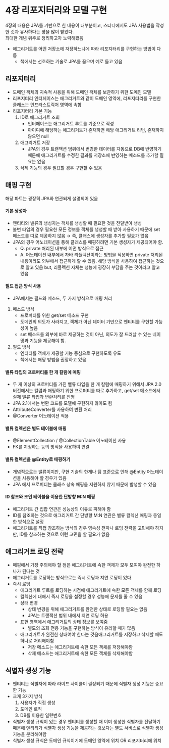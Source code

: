# 4장 리포지터리와 모델 구현

4장의 내용은 JPA를 기반으로 한 내용이 대부분이고, 스터디에서도 JPA 사용법을 작성한 것과 유사하다는 평을 많이 받았다.  
최대한 개념 위주로 정리하고자 노력해봤음

* 애그리거트를 어떤 저장소에 저장하느냐에 따라 리포지터리를 구현하는 방법이 다름
  * 책에서는 선호하는 기술로 JPA를 꼽으며 예로 들고 있음

## 리포지터리

* 도메인 객체의 지속적 사용을 위해 도메인 객체를 보관하기 위한 도메인 모델
* 리포지터리 인터페이스는 애그리거트와 같이 도메인 영역에, 리포지터리를 구현한 클래스는 인프라스트럭처 영역에 속함 
* 리포지터리 기본 기능
  1. ID로 애그리거트 조회
     * 인터페이스는 애그리거트 루트를 기준으로 작성
     * 아이디에 해당하는 애그리거트가 존재하면 해당 애그리거트 리턴, 존재하지 않으면 null
  2. 애그리거트 저장
     * JPA의 경우 트랜잭션 범위에서 변경한 데이터를 자동으로 DB에 반영하기 때문에 애그리거트를 수정한 결과를 저장소에 반영하는 메소드를 추가할 필요는 없음
  3. 삭제 기능의 경우 필요할 경우 구현할 수 있음  

## 매핑 구현

해당 파트는 굉장히 JPA와 연관되게 설명되어 있음

#### 기본 생성자

* 엔티티와 밸류의 생성자는 객체를 생성할 때 필요한 것을 전달받아 생성
* 불변 타입의 경우 필요한 모든 정보를 객체를 생성할 때 받아 사용하기 때문에 set 메소드를 따로 제공하지 않음 → 즉, 클래스에 생성자를 추가할 필요가 없음
* JPA의 경우 어노테이션을 통해 클래스를 매핑하려면 기본 생성자가 제공되어야 함.
  * Q. private 처리된 내부에 어떤 방식으로 접근
  * A. 어노테이션 내부에서 자바 리플렉션이라는 방법을 적용하면 private 처리된 내용이라도 외부에서 접근하게 할 수 있음. 해당 방식을 사용하여 접근하는 것으로 알고 있음 but, 리플렉션 자체는 성능에 굉장히 부담을 주는 것이라고 알고 있음

#### 필드 접근 방식 사용

* JPA에서는 필드와 메소드, 두 가지 방식으로 매핑 처리

1. 메소드 방식
   * 프로퍼티를 위한 get/set 메소드 구현
   * 도메인의 의도가 사라지고, 객체가 아닌 데이터 기반으로 엔티티를 구현할 가능성이 높음
   * set 메소드를 외부에 바로 제공하는 것이 아닌, 의도가 잘 드러날 수 있는 네이밍과 기능을 제공해야 함. 
2. 필드 방식
   * 엔티티를 객체가 제공할 기능 중심으로 구현하도록 유도
   * 책에서는 해당 방법을 권장하고 있음

#### 밸류 타입의 프로퍼티를 한 개 칼럼에 매핑

* 두 개 이상의 프로퍼티를 가진 밸류 타입을 한 개 칼럼에 매핑하기 위해서 JPA 2.0 버전에서는 칼럼과 매핑하기 위한 프로퍼티를 따로 추가하고, get/set 메소드에서 실제 밸류 타입과 변환처리를 진행
* JPA 2.1에서는 변환 코드를 모델에 구현하지 않아도 됨
* AttributeConverter를 사용하여 변환 처리
* @Converter 어노테이션 적용 

#### 밸류 컬렉션은 별도 테이블에 매핑

* @ElementCollection / @CollectionTable 어노테이션 사용
* FK를 지정하는 등의 방식을 사용하여 연결

#### 밸류 컬렉션을 @Entity로 매핑하기

* 개념적으로는 밸류이지만, 구현 기술의 한계나 팀 표준으로 인해 @Entity 어노테이션을 사용해야 할 경우가 있음
* JPA 에서 프로퍼티는 클래스 상속 매핑을 지원하지 않기 때문에 발생할 수 있음

#### ID 참조와 조인 테이블을 이용한 단방향 M:N 매핑

* 애그리거트 간 집합 연관은 성능상의 이유로 피해야 함
* ID를 참조하는 것으로 애그리거트 간 단방향 M:N 연관은 밸류 컬렉션 매핑과 동일한 방식으로 설정
* 애그리거트를 직접 참조하는 방식의 경우 영속성 전파나 로딩 전략을 고민해야 하지만, ID를 참조하는 것으로 이런 고민을 할 필요가 없음



## 애그리거트 로딩 전략

* 매핑에서 가장 주의해야 할 점은 애그리거트에 속한 객체가 모두 모여야 완전한 하나가 된다는 것
* 애그리거트를 로딩하는 방식으로는 즉시 로딩과 지연 로딩이 있다 
* 즉시 로딩
  * 애그리거트 루트를 로딩하는 시점에 애그리거트에 속한 모든 객체를 함께 로딩
  * 컬렉션에 대해서 즉시 로딩을 설정할 경우 성능에 문제를 줄 수 있음
  * 상태 변경
    * 상태 변경을 위해 애그리거트를 완전한 상태로 로딩할 필요는 없음
    * JPA는 트랜잭션 범위 내에서 지연 로딩 허용 
  * 표현 영역에서 애그리거트의 상태 정보를 보여줌
    * 별도의 조회 전용 기능을 구현하는 방식이 유리할 때가 많음 
  * 애그리거트가 완전한 상태여야 한다는 것음애그리거트를 저장하고 삭제할 때도 하나로 처리해야함
    * 저장 메소드는 애그리거트에 속한 모든 객체를 저장해야함
    * 삭제 메소드는 애그리거트에 속한 모든 객체를 삭제해야함

## 식별자 생성 기능

* 엔티티는 식별자에 따라 라이프 사이클이 결정되기 때문에 식별자 생성 기능은 중요한 기능
* 크게 3가지 방식
  1. 사용자가 직접 생성
  2. 도메인 로직
  3. DB를 이용한 일련번호 
* 식별자 생성 규칙이 있는 경우 엔티티를 생성할 때 이미 생성한 식별자를 전달하기 때문에 엔티티가 식별자 생성 기능을 제공하는 것보다는 별도 서비스로 식별자 생성 기능을 분리해야함
* 식별자 생성 규칙은 도메인 규칙이기에 도메인 영역에 위치 OR 리포지터리에 위치


